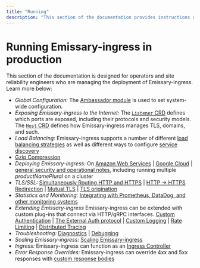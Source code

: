 ```yaml
---
title: "Running"
description: "This section of the documentation provides instructions on running Emissary-ingress in a production environment"
---
```


# Running Emissary-ingress in production

This section of the documentation is designed for operators and site reliability engineers who are managing the deployment of Emissary-ingress. Learn more below:

* *Global Configuration:* The [Ambassador module](ambassador) is used to set system-wide configuration.
* *Exposing Emissary-ingress to the Internet:* The [`Listener` CRD](listener) defines which ports are exposed, including their protocols and security models. The [`Host` CRD](host-crd) defines how Emissary-ingress manages TLS, domains, and such.
* *Load Balancing:* Emissary-ingress supports a number of different [load balancing strategies](load-balancer) as well as different ways to configure [service discovery](resolvers)
* [Gzip Compression](gzip)
* *Deploying Emissary-ingress:* On [Amazon Web Services](ambassador-with-aws) | [Google Cloud](ambassador-with-gke) | [general security and operational notes](running), including running multiple $productNamePlural$ on a cluster
* *TLS/SSL:* [Simultaneously Routing HTTP and HTTPS](tls/cleartext-redirection#cleartext-routing) | [HTTP -> HTTPS Redirection](tls/cleartext-redirection#http-https-redirection) | [Mutual TLS](tls/mtls) | [TLS origination](tls/origination)
* *Statistics and Monitoring:* [Integrating with Prometheus, DataDog, and other monitoring systems](statistics)
* *Extending Emissary-ingress* Emissary-ingress can be extended with custom plug-ins that connect via HTTP/gRPC interfaces. [Custom Authentication](services/auth-service) | [The External Auth protocol](services/ext-authz) | [Custom Logging](services/log-service) | [Rate Limiting](services/rate-limit-service) | [Distributed Tracing](services/tracing-service)
* *Troubleshooting:* [Diagnostics](diagnostics) | [Debugging](debugging)
* *Scaling Emissary-ingress:* [Scaling Emissary-ingress](scaling)
* *Ingress:* Emissary-ingress can function as an [Ingress Controller](ingress-controller)
* *Error Response Overrides:* Emissary-ingress can override 4xx and 5xx responses with [custom response bodies](custom-error-responses)

